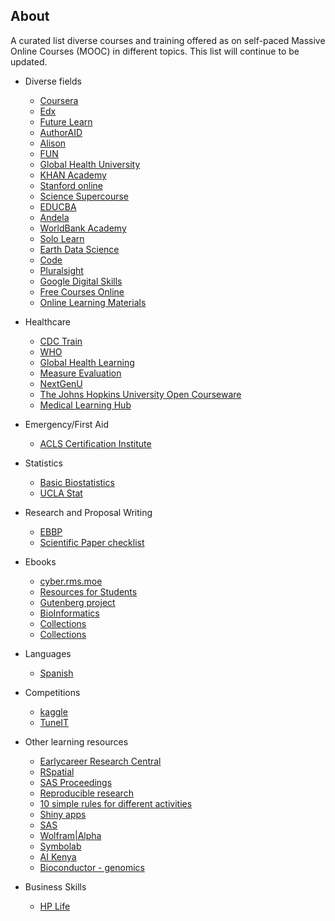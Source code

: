 ## About

A curated list diverse courses and training offered as on self-paced Massive Online Courses (MOOC) in different topics. This list will continue to be updated.

* Diverse fields
  * [Coursera](https://www.coursera.org)
  * [Edx](https://www.edx.org)
  * [Future Learn](https://www.futurelearn.com)
  * [AuthorAID](http://www.authoraid.info/en)
  * [Alison](https://alison.com)
  * [FUN](https://www.fun-mooc.fr)
  * [Global Health University](http://www.uniteforsight.org/global-health-university/certificate-programs)
  * [KHAN Academy](https://www.khanacademy.org)
  * [Stanford online](https://lagunita.stanford.edu)
  * [Science Supercourse](http://ssc.bibalex.org/home/list.jsf)
  * [EDUCBA](https://www.educba.com)
  * [Andela](https://learning-digest.andela.com/)
  * [WorldBank Academy](https://olc.worldbank.org/wbg-academy)
  * [Solo Learn](https://www.sololearn.com/Courses/)
  * [Earth Data Science](https://www.earthdatascience.org/courses/)
  * [Code](https://code.org/educate/csp)
  * [Pluralsight](https://app.pluralsight.com/library/)
  * [Google Digital Skills](https://learndigital.withgoogle.com/digitalskills)
  * [Free Courses Online](https://www.freecoursesonline.me/?1)
  * [Online Learning Materials](http://www.openculture.com/)
  
* Healthcare
  * [CDC Train](https://www.cdc.gov/learning/)
  * [WHO](https://openwho.org)
  * [Global Health Learning](https://www.globalhealthlearning.org)
  * [Measure Evaluation](https://www.measureevaluation.org/resources/training)
  * [NextGenU](http://nextgenu.org/pages/courses.php)
  * [The Johns Hopkins University Open Courseware](http://ocw.jhsph.edu/index.cfm/go/find.browse#courses)
  * [Medical Learning Hub](https://medicallearninghub.com/search/course?query=#)
  
* Emergency/First Aid
  * [ACLS Certification Institute](https://acls.com/free-resources)
 
* Statistics
  * [Basic Biostatistics](http://biostatcourse.fiu.edu)
  * [UCLA Stat](https://stats.idre.ucla.edu/other/mult-pkg/whatstat/)
  
* Research and Proposal Writing
  * [EBBP](https://ebbp.org/training/overview)
  * [Scientific Paper checklist](http://www.lithoguru.com/scientist/litho_papers/JM3%20Editorial%202015%20q2_Checklist.pdf)
  
* Ebooks
  * [cyber.rms.moe](https://cyber.rms.moe/books/)
  * [Resources for Students](https://github.com/dipakkr/A-to-Z-Resources-for-Students)
  * [Gutenberg project](http://www.gutenberg.org)
  * [BioInformatics](https://bit.ly/2UHZZG4)
  * [Collections](http://www.electronicsandbooks.com/eab3/manual/)
  * [Collections](https://analytixon.com/ebooks/)

* Languages
  * [Spanish](http://www.englishnspanish.com/audio)

* Competitions
  * [kaggle](https://www.kaggle.com)
  * [TuneIT](http://tunedit.org/)
  
* Other learning resources
  * [Earlycareer Research Central](https://ecrcentral.org/resources)
  * [RSpatial](http://rspatial.org/rs/index.html)
  * [SAS Proceedings](https://nairobiaccidentmap.com/)
  * [Reproducible research](http://kbroman.org/Tools4RR/pages/resources.html)
  * [10 simple rules for different activities](https://collections.plos.org/ten-simple-rules)
  * [Shiny apps](http://stat545.com/shiny01_activity.html)
  * [SAS](https://www.sas.com/en_us/software/university-edition/download-software.html#linux)
  * [Wolfram|Alpha](https://www.wolframalpha.com/)
  * [Symbolab](https://www.symbolab.com)
  * [AI Kenya](https://kenya.ai/intermediate/)
  * [Bioconductor - genomics](http://bioconductor.org/help/course-materials/)
  
* Business Skills
  * [HP Life](https://www.life-global.org/)
